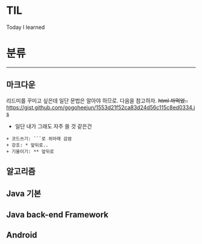 # TIL
Today I learned
# 분류
***
## 마크다운
리드미를 꾸미고 싶은데 일단 문법은 알아야 하므로. 다음을 참고하자.  ~~html 까먹었..~~ 
<https://gist.github.com/gogoheejun/1553d21f52ca83d24d56c115c8ed0334.js>
* 일단 내가 그래도 자주 쓸 것 같은건
```
+ 코드쓰기: ```로 위아래 감쌈
+ 강조: * 앞뒤로..
+ 기울이기: ** 앞뒤로
```
## 알고리즘

## Java 기본

## Java back-end Framework

## Android

